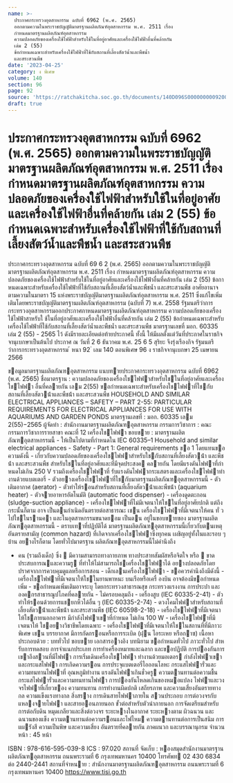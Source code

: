 ```yaml
---
name: >-
  ประกาศกระทรวงอุตสาหกรรม ฉบับที่ 6962 (พ.ศ. 2565)
  ออกตามความในพระราชบัญญัติมาตรฐานผลิตภัณฑ์อุตสาหกรรม พ.ศ. 2511 เรื่อง
  กำหนดมาตรฐานผลิตภัณฑ์อุตสาหกรรม
  ความปลอดภัยของเครื่องใช้ไฟฟ้าสำหรับใช้ในที่อยู่อาศัยและเครื่องใช้ไฟฟ้าอื่นที่คล้ายกัน
  เล่ม 2 (55)
  ข้อกำหนดเฉพาะสำหรับเครื่องใช้ไฟฟ้าที่ใช้กับสถานที่เลี้ยงสัตว์น้ำและพืชน้ำ
  และสระสวนพืช
date: '2023-04-25'
category: ง พิเศษ
volume: 140
section: 96
page: 92
source: 'https://ratchakitcha.soc.go.th/documents/140D096S0000000009200.pdf'
draft: true
---
```


# ประกาศกระทรวงอุตสาหกรรม ฉบับที่ 6962 (พ.ศ. 2565) ออกตามความในพระราชบัญญัติมาตรฐานผลิตภัณฑ์อุตสาหกรรม พ.ศ. 2511 เรื่อง กำหนดมาตรฐานผลิตภัณฑ์อุตสาหกรรม ความปลอดภัยของเครื่องใช้ไฟฟ้าสำหรับใช้ในที่อยู่อาศัยและเครื่องใช้ไฟฟ้าอื่นที่คล้ายกัน เล่ม 2 (55) ข้อกำหนดเฉพาะสำหรับเครื่องใช้ไฟฟ้าที่ใช้กับสถานที่เลี้ยงสัตว์น้ำและพืชน้ำ และสระสวนพืช

ประกาศกระทรวงอุตสาหกรรม ฉบับที่ 69 6 2 (พ.ศ. 2565) ออกตามความในพระราชบัญญัติมาตรฐานผลิตภัณฑ์อุตสาหกรรม พ.ศ. 2511 เรื่อง กำหนดมาตรฐานผลิตภัณฑ์อุตสาหกรรม ความปลอดภัยของเครื่องใช้ไฟฟ้าสำหรับใช้ในที่อยู่อาศัยและเครื่องใช้ไฟฟ้าอื่นที่คล้ายกัน เล่ม 2 (55) ข้อกาหนดเฉพาะสำหรับเครื่องใช้ไฟฟ้าที่ใช้กับสถานที่เลี้ยงสัตว์น้ำและพืชน้ำ และสระสวนพืช อาศัยอานาจตามความในมาตรา 15 แห่งพระราชบัญญัติมาตรฐานผลิตภัณฑ์อุตสาหกรรม พ.ศ. 2511 ซึ่งแก้ไขเพิ่มเติมโดยพระราชบัญญัติมาตรฐานผลิตภัณฑ์อุตสาหกรรม (ฉบับที่ 7) พ.ศ. 2558 รัฐมนตรีว่าการกระทรวงอุตสาหกรรมออกประกาศกาหนดมาตรฐานผลิตภัณฑ์อุตสาหกรรม ความปลอดภัยของเครื่องใช้ไฟฟ้าสาหรับใ ช้ในที่อยู่อาศัยและเครื่องใช้ไฟฟ้าอื่นที่คล้ายกัน เล่ม 2 (55) ข้อกำหนดเฉพาะสำหรับเครื่องใช้ไฟฟ้าที่ใช้กับสถานที่เลี้ยงสัตว์น้ำและพืชน้ำ และสระสวนพืช มาตรฐานเลขที่ มอก. 60335 เล่ม 2 (55) - 2565 ไว้ ดังมีรายละเอียดต่อท้ายประกาศนี้ ทั้งนี้ ให้มีผลตั้งแต่วันที่ประกาศในราชกิจจานุเบกษาเป็นต้นไป ประกาศ ณ วันที่ 2 6 ธันวาคม พ.ศ. 25 6 5 สุริยะ จึงรุ่งเรืองกิจ รัฐมนตรีว่าการกระทรวงอุตสาหกรรม ้ หนา 92 ่ เลม 140 ตอนพิเศษ 96 ง ราชกิจจานุเบกษา 25 เมษายน 2566

ขอมูลมาตรฐานผลิตภัณฑอุตสาหกรรม แนบทายประกาศกระทรวงอุตสาหกรรม ฉบับที่ 6962 (พ.ศ. 2565) ชื่อมาตรฐาน : ความปลอดภัยของเครื่องใชไฟฟาสําหรับใชในที่อยู่อาศัยและเครื่องใชไฟฟา อื่นที่คลายกัน เลม 2(55) ขอกําหนดเฉพาะสําหรับเครื่องใชไฟฟาที่ใชกับ สถานที่เลี้ยงสัตวน้ําและพืชน้ํา และสระสวนพืช HOUSEHOLD AND SIMILAR ELECTRICAL APPLIANCES – SAFETY – PART 2-55: PARTICULAR REQUIREMENTS FOR ELECTRICAL APPLIANCES FOR USE WITH AQUARIUMS AND GARDEN PONDS มาตรฐานเลขที่ : มอก. 60335 เลม 2(55)−2565 ผู้จัดทํา : สํานักงานมาตรฐานผลิตภัณฑอุตสาหกรรม กรรมการวิชาการ : คณะกรรมการวิชาการรายสาขา คณะที่ 12 เครื่องใชไฟฟา ขอบขาย : มาตรฐานผลิตภัณฑอุตสาหกรรมนี้ - ให้เป็นไปตามที่กําหนดใน IEC 60335–1 Household and similar electrical appliances - Safety - Part 1: General requirements ขอ 1 โดยแทนขอความดังนี้ - เกี่ยวกับความปลอดภัยของเครื่องใชไฟฟาสําหรับใชกับสถานที่เลี้ยงสัตวน้ํา และพืชน้ํา และสระสวนพืช สําหรับใชในที่อยู่อาศัยและที่มีจุดประสงค คลายกัน โดยมีแรงดันไฟฟาที่กําหนดไม่เกิน 250 V รวมถึงเครื่องใชไฟฟาที่ รับแรงดันไฟฟากระแสตรงและเครื่องใชไฟฟาทํางานด้วยแบตเตอรี่ - ตัวอยางเครื่องใชไฟฟาที่ใชกับมาตรฐานผลิตภัณฑอุตสาหกรรมนี้ - ตัวเติมอากาศ (aerator) - ตัวทําให้รอนสําหรับสถานที่เลี้ยงสัตวน้ําและพืชน้ํา (aquarium heater) - ตัวจายอาหารอัตโนมัติ (automatic food dispenser) - เครื่องดูดตะกอน (sludge-suction appliance) - เครื่องใชไฟฟาที่ไม่มีเจตนาให้ใชในที่อยู่อาศัยปกติ แต่ถึงกระนั้นก็ตาม อาจ เป็นตนกําเนิดอันตรายต่อสาธารณะ เชน เครื่องใชไฟฟาที่มีเจตนาให้คน ทั่ วไปใชในรานคา และในอุตสาหกรรมขนาดยอม เป็นตน อยู่ในขอบขายของ มาตรฐานผลิตภัณฑอุตสาหกรรมนี้ - ตราบเทาที่ปฏิบัติได้ มาตรฐานผลิตภัณฑอุตสาหกรรมนี้เกี่ยวกับตนเหตุ อันตรายสามัญ (common hazard) ที่เกิดจากเครื่องใชไฟฟาซึ่งทุกคน เผชิญอยู่ทั้งในและรอบ ๆ บ้าน อยางไรก็ตาม โดยทั่วไปมาตรฐาน ผลิตภัณฑอุตสาหกรรมนี้ไม่คํานึงถึง

- คน (รวมถึงเด็ก) ซึ่ง  มีความสามารถทางกายภาพ ทางประสาทสัมผัสหรือจิตใจ หรือ  ขาดประสบการณและความรู ที่ทําให้ไม่สามารถใชเครื่องใชไฟฟาได้ อยางปลอดภัยโดยปราศจากการควบคุมดูแลหรือการสอน - เด็กเลนเครื่องใชไฟฟา - ขอควรคํานึงถึงมีดังนี้ - เครื่องใชไฟฟาที่มีเจตนาให้ใชในยานพาหนะ บนเรือหรือเครื่ องบิน อาจต้องมีขอกําหนดเพิ่ม - ขอกําหนดเพิ่มเติมอาจระบุ โดยกระทรวงสาธารณสุข กระทรวงแรงงาน การประปา และองคกรสาธารณูปโภคที่คลายกัน - ไม่ครอบคลุมถึง - เครื่องสูบ (IEC 60335-2-41) - ตัวทําให้รอนด้วยการแชยกหิ้วได้อื่น ๆ (IEC 60335-2-74) - ดวงโคมไฟฟาสําหรับสถานที่เลี้ยงสัตวน้ําและพืชน้ํา และสระสวนพืช (IEC 60598-2-18) - เครื่องใชไฟฟาที่มีเจตนาให้ใชภายนอกอาคาร มีกําลังไฟฟาเขาที่กําหนด ไม่เกิน 100 W - เครื่องใชไฟฟำที่มีเจตนาให้ ใชอยางวิชาชีพโดยเฉพาะ - เครื่องใชไฟฟาที่มีเจตนาให้ใชในสถานที่ที่มีภาวะพิเศษ เชน บรรยากาศ มีการกัดกรอนหรือการระเบิด (ฝุน ไอระเหย หรือกาซ) เนื้อหาประกอบด้วย : บททั่วไป ขอบขาย เอกสารอางอิง บทนิยาม ขอกําหนดทั่วไป ภาวะทั่วไป สําหรับการทดสอบ การจําแนกประเภท การทําเครื่องหมายและฉลาก และขอปฏิบัติ การปองกันการเขาถึงสวนที่มีไฟฟา การเริ่มเดินเครื่องใชไฟฟา ทํางานด้วยมอเตอร กําลังไฟฟาเขาและกระแสไฟฟา การเกิดความรอน การประจุแบตเตอรี่ไอออนโลหะ กระแสไฟฟารั่วและความทนทานไฟฟาที่ อุณหภูมิทํางาน แรงดันไฟฟาเกินชั่วครู ความตานทานต่อความชื้น กระแสไฟฟารั่วและความทนทานไฟฟา การปองกันโหลดเกินของหมอแปลง ไฟฟาและวงจรไฟฟาที่เกี่ยวของ ความทนทาน การทํางานผิดปกติ เสถียรภาพ และความเสี่ยงอันตรายทางกล ความแข็งแรงทางกล สิ่งสราง การเดินสายไฟฟาภายใน สวนประกอบ การต่อวงจรกับแหลงจายไฟฟา และสายออนภายนอก ขั้วต่อสําหรับตัวนําภายนอก การจัดเตรียมสําหรับ การต่อกับดิน หมุดเกลียวและสิ่งต่อวงจร ระยะหางในอากาศ ระยะหางตาม ผิวฉนวน และฉนวนของแข็ง ความตานทานต่อความรอนและไฟไหม ความตานทานต่อการเป็นสนิม การแผรังสี ความเป็นพิษ และความเสี่ยง อันตรายที่คลายกัน ภาคผนวก และบรรณานุกรม จํานวนหน้า : 45 หน้า

ISBN : 978-616-595-039-8 ICS : 97.020 สถานที่ จัดเก็บ : หองสมุดสํานักงานมาตรฐานผลิตภัณฑอุตสาหกรรม ถนนพระรามที่ 6 กรุงเทพมหานคร 10400 โทรศัพท 02 430 6834 ต่อ 2440-2441 สถานที่จําหนาย : สํานักงานมาตรฐานผลิตภัณฑอุตสาหกรรม ถนนพระรามที่ 6 กรุงเทพมหานคร 10400 https://www.tisi.go.th
